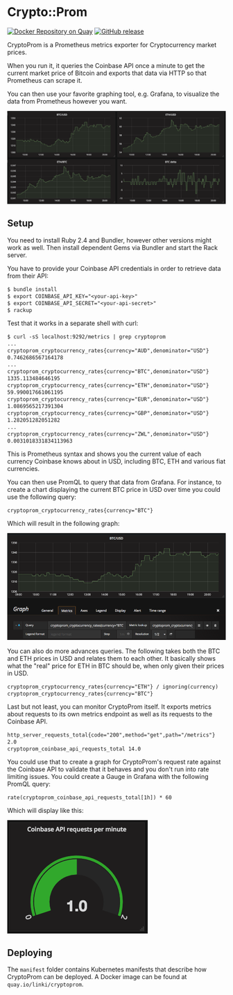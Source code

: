 # Crypto::Prom

[![Docker Repository on Quay](https://quay.io/repository/linki/cryptoprom/status "Docker Repository on Quay")](https://quay.io/repository/linki/cryptoprom)
[![GitHub release](https://img.shields.io/github/release/linki/cryptoprom.svg)](https://github.com/linki/cryptoprom/releases)

CryptoProm is a Prometheus metrics exporter for Cryptocurrency market prices.

When you run it, it queries the Coinbase API once a minute to get the current
market price of Bitcoin and exports that data via HTTP so that Prometheus can
scrape it.

You can then use your favorite graphing tool, e.g. Grafana, to visualize the
data from Prometheus however you want.

![CryptoProm overview](img/cryptoprom1.png "CryptoProm overview")

## Setup

You need to install Ruby 2.4 and Bundler, however other versions might work as well. Then install dependent Gems via Bundler and start the Rack server.

You have to provide your Coinbase API credentials in order to retrieve data from their API:

```console
$ bundle install
$ export COINBASE_API_KEY="<your-api-key>"
$ export COINBASE_API_SECRET="<your-api-secret>"
$ rackup
```

Test that it works in a separate shell with curl:

```console
$ curl -sS localhost:9292/metrics | grep cryptoprom
...
cryptoprom_cryptocurrency_rates{currency="AUD",denominator="USD"} 0.7462686567164178
...
cryptoprom_cryptocurrency_rates{currency="BTC",denominator="USD"} 1335.113484646195
cryptoprom_cryptocurrency_rates{currency="ETH",denominator="USD"} 59.990017661061195
cryptoprom_cryptocurrency_rates{currency="EUR",denominator="USD"} 1.0869565217391304
cryptoprom_cryptocurrency_rates{currency="GBP",denominator="USD"} 1.282051282051282
...
cryptoprom_cryptocurrency_rates{currency="ZWL",denominator="USD"} 0.0031018331834113963
```

This is Prometheus syntax and shows you the current value of each
currency Coinbase knows about in USD, including BTC, ETH and various fiat currencies.

You can then use PromQL to query that data from Grafana. For instance, to create a
chart displaying the current BTC price in USD over time you could use the
following query:

```
cryptoprom_cryptocurrency_rates{currency="BTC"}
```

Which will result in the following graph:

![CryptoProm detail](img/cryptoprom2.png "CryptoProm detail")

You can also do more advances queries. The following takes both the BTC and ETH
prices in USD and relates them to each other. It basically shows what the "real"
price for ETH in BTC should be, when only given their prices in USD.

```
cryptoprom_cryptocurrency_rates{currency="ETH"} / ignoring(currency) cryptoprom_cryptocurrency_rates{currency="BTC"}
```

Last but not least, you can monitor CryptoProm itself. It exports metrics about
requests to its own metrics endpoint as well as its requests to the Coinbase API.

```
http_server_requests_total{code="200",method="get",path="/metrics"} 2.0
cryptoprom_coinbase_api_requests_total 14.0
```

You could use that to create a graph for CryptoProm's request rate against the
Coinbase API to validate that it behaves and you don't run into rate limiting
issues. You could create a Gauge in Grafana with the following PromQL query:

```
rate(cryptoprom_coinbase_api_requests_total[1h]) * 60
```

Which will display like this:

![CryptoProm request rate](img/cryptoprom3.png "CryptoProm request rate")

## Deploying

The `manifest` folder contains Kubernetes manifests that describe how CryptoProm
can be deployed. A Docker image can be found at `quay.io/linki/cryptoprom`.
